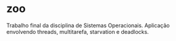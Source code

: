 # zoo
Trabalho final da disciplina de Sistemas Operacionais. Aplicação envolvendo threads, multitarefa, starvation e deadlocks.
